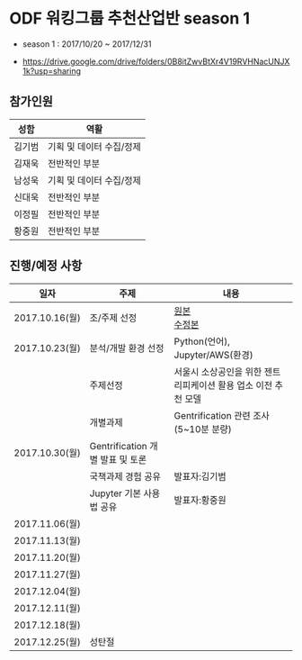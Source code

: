 # ODF 워킹그룹 추천산업반 season 1
- season 1 : 2017/10/20 ~ 2017/12/31

* https://drive.google.com/drive/folders/0B8itZwvBtXr4V19RVHNacUNJX1k?usp=sharing

## 참가인원
|성함   |역활   |
|---|---|
|김기범|기획 및 데이터 수집/정제|
|김재욱|전반적인 부분|
|남성욱|기획 및 데이터 수집/정제|
|신대욱|전반적인 부분|
|이정필|전반적인 부분|
|황중원|전반적인 부분|

## 진행/예정 사항
|일자   |주제   |내용   |
|--|--|--|
|2017.10.16(월)|조/주제 선정|[원본](https://drive.google.com/file/d/0B8itZwvBtXr4cGdzelpfSVVGTkE/view?usp=sharing)<BR>[수정본](https://drive.google.com/file/d/0B8itZwvBtXr4NnotODRNZEprQ2s/view?usp=sharing)|
|2017.10.23(월)|분석/개발 환경 선정|Python(언어), Jupyter/AWS(환경)|
||주제선정|서울시 소상공인을 위한 젠트리피케이션 활용 업소 이전 추천 모델|
||개별과제|Gentrification 관련 조사(5~10분 분량)|
|2017.10.30(월)|Gentrification 개별 발표 및 토론||
||국책과제 경험 공유|발표자:김기범|
||Jupyter 기본 사용법 공유|발표자:황중원|
|2017.11.06(월)|||
|2017.11.13(월)|||
|2017.11.20(월)|||
|2017.11.27(월)|||
|2017.12.04(월)|||
|2017.12.11(월)|||
|2017.12.18(월)|||
|2017.12.25(월)|성탄절||
